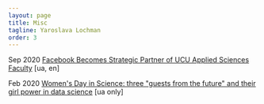 ```yaml
---
layout: page
title: Misc
tagline: Yaroslava Lochman
order: 3
---
```


Sep 2020 [Facebook Becomes Strategic Partner of UCU Applied Sciences Faculty](https://ucu.edu.ua/en/news/kompaniya-facebook-stane-strategichnym-partnerom-fakultetu-prykladnyh-nauk-uku/) [ua, en]

Feb 2020 [Women's Day in Science: three "guests from the future" and their girl power in data science](https://www.radiosvoboda.org/a/30429051.html) [ua only]
